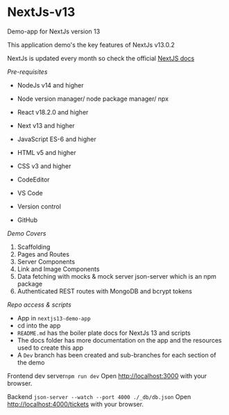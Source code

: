 # NextJs-v13

Demo-app for NextJs version 13

This application demo's the key features of NextJs v13.0.2 

NextJs is updated every month so check the official [NextJS docs](https://nextjs.org/docs)

_Pre-requisites_
- NodeJs v14 and higher
- Node version manager/ node package manager/ npx
- React v18.2.0 and higher
- Next v13 and higher
- JavaScript ES-6 and higher
- HTML v5 and higher
- CSS v3 and higher

- CodeEditor
- VS Code

- Version control
- GitHub

_Demo Covers_
1) Scaffolding
2) Pages and Routes
3) Server Components
4) Link and Image Components
5) Data fetching with mocks & mock server json-server which is an npm package
6) Authenticated REST routes with MongoDB and bcrypt tokens


_Repo access & scripts_
- App in `nextjs13-demo-app`
- cd into the app
- `README.md` has the boiler plate docs for NextJs 13 and scripts
- The docs folder has more documentation on the app and the resources used to create this app
- A `Dev` branch has been created and sub-branches for each section of the demo

Frontend dev server`npm run dev`
Open [http://localhost:3000](http://localhost:3000) with your browser.

Backend `json-server --watch --port 4000 ./_db/db.json` 
Open [http://localhost:4000/tickets](http://localhost:4000/tickets) with your browser.